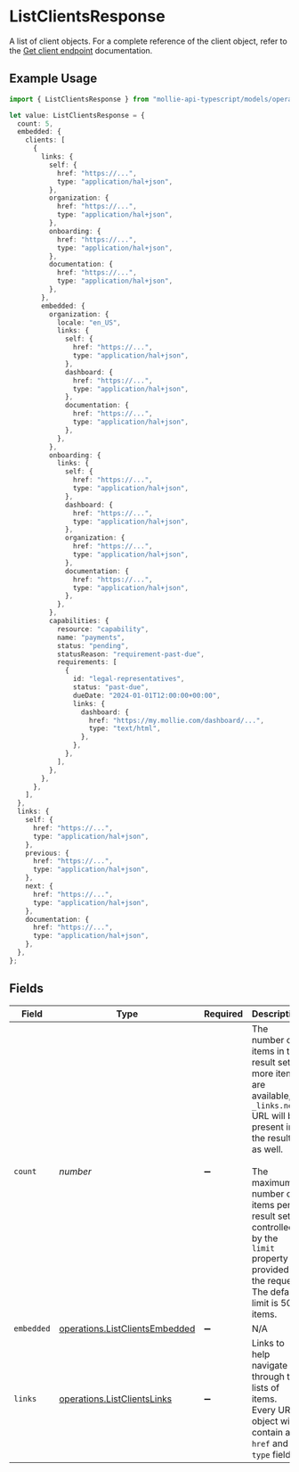 # ListClientsResponse

A list of client objects. For a complete reference of the client object, refer to the
[Get client endpoint](get-client) documentation.

## Example Usage

```typescript
import { ListClientsResponse } from "mollie-api-typescript/models/operations";

let value: ListClientsResponse = {
  count: 5,
  embedded: {
    clients: [
      {
        links: {
          self: {
            href: "https://...",
            type: "application/hal+json",
          },
          organization: {
            href: "https://...",
            type: "application/hal+json",
          },
          onboarding: {
            href: "https://...",
            type: "application/hal+json",
          },
          documentation: {
            href: "https://...",
            type: "application/hal+json",
          },
        },
        embedded: {
          organization: {
            locale: "en_US",
            links: {
              self: {
                href: "https://...",
                type: "application/hal+json",
              },
              dashboard: {
                href: "https://...",
                type: "application/hal+json",
              },
              documentation: {
                href: "https://...",
                type: "application/hal+json",
              },
            },
          },
          onboarding: {
            links: {
              self: {
                href: "https://...",
                type: "application/hal+json",
              },
              dashboard: {
                href: "https://...",
                type: "application/hal+json",
              },
              organization: {
                href: "https://...",
                type: "application/hal+json",
              },
              documentation: {
                href: "https://...",
                type: "application/hal+json",
              },
            },
          },
          capabilities: {
            resource: "capability",
            name: "payments",
            status: "pending",
            statusReason: "requirement-past-due",
            requirements: [
              {
                id: "legal-representatives",
                status: "past-due",
                dueDate: "2024-01-01T12:00:00+00:00",
                links: {
                  dashboard: {
                    href: "https://my.mollie.com/dashboard/...",
                    type: "text/html",
                  },
                },
              },
            ],
          },
        },
      },
    ],
  },
  links: {
    self: {
      href: "https://...",
      type: "application/hal+json",
    },
    previous: {
      href: "https://...",
      type: "application/hal+json",
    },
    next: {
      href: "https://...",
      type: "application/hal+json",
    },
    documentation: {
      href: "https://...",
      type: "application/hal+json",
    },
  },
};
```

## Fields

| Field                                                                                                                                                                                                                                                                     | Type                                                                                                                                                                                                                                                                      | Required                                                                                                                                                                                                                                                                  | Description                                                                                                                                                                                                                                                               | Example                                                                                                                                                                                                                                                                   |
| ------------------------------------------------------------------------------------------------------------------------------------------------------------------------------------------------------------------------------------------------------------------------- | ------------------------------------------------------------------------------------------------------------------------------------------------------------------------------------------------------------------------------------------------------------------------- | ------------------------------------------------------------------------------------------------------------------------------------------------------------------------------------------------------------------------------------------------------------------------- | ------------------------------------------------------------------------------------------------------------------------------------------------------------------------------------------------------------------------------------------------------------------------- | ------------------------------------------------------------------------------------------------------------------------------------------------------------------------------------------------------------------------------------------------------------------------- |
| `count`                                                                                                                                                                                                                                                                   | *number*                                                                                                                                                                                                                                                                  | :heavy_minus_sign:                                                                                                                                                                                                                                                        | The number of items in this result set. If more items are available, a `_links.next` URL will be present in the result<br/>as well.<br/><br/>The maximum number of items per result set is controlled by the `limit` property provided in the request. The default<br/>limit is 50 items. | 5                                                                                                                                                                                                                                                                         |
| `embedded`                                                                                                                                                                                                                                                                | [operations.ListClientsEmbedded](../../models/operations/listclientsembedded.md)                                                                                                                                                                                          | :heavy_minus_sign:                                                                                                                                                                                                                                                        | N/A                                                                                                                                                                                                                                                                       |                                                                                                                                                                                                                                                                           |
| `links`                                                                                                                                                                                                                                                                   | [operations.ListClientsLinks](../../models/operations/listclientslinks.md)                                                                                                                                                                                                | :heavy_minus_sign:                                                                                                                                                                                                                                                        | Links to help navigate through the lists of items. Every URL object will contain an `href` and a `type` field.                                                                                                                                                            |                                                                                                                                                                                                                                                                           |